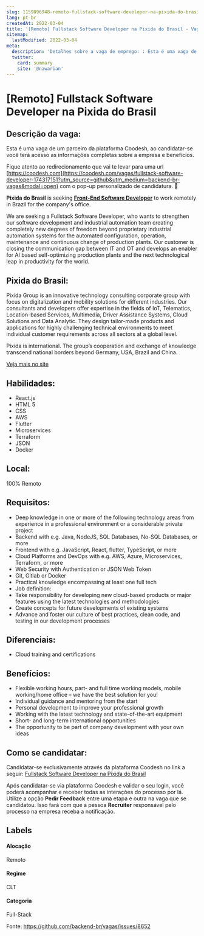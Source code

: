 ```yaml
---
slug: 1159896948-remoto-fullstack-software-developer-na-pixida-do-brasil
lang: pt-br
createdAt: 2022-03-04
title: '[Remoto] Fullstack Software Developer na Pixida do Brasil - Vaga de Emprego'
sitemap:
  lastModified: 2022-03-04
meta:
  description: 'Detalhes sobre a vaga de emprego: : Esta é uma vaga de um parceiro da plataforma Coodesh, ao candidatar-se você terá acesso as informações completas sobre a empresa e benefícios.  Fique atento ao redirecionamento que vai te levar para uma url [https://coodesh.com](https://coodesh.com/vagas/fullstack-software-developer-174317151?utm_source=github&utm_medium=backend-br-vagas&modal=open) com o pop-up personalizado de candidatura. 👋 <p><strong>Pixida do Brasil</strong> is seeking <strong><ins>Front-End Software Developer</ins></strong> to work remotely in Brazil for the company"s office.</p> <p>We are seeking a Fullstack Software Developer, who wants to strengthen our software development and industrial automation team creating completely new degrees of freedom beyond proprietary industrial automation systems for the automated configuration, operation, maintenance and continuous change of production plants. Our customer is closing the communication gap between IT and OT and develops an enabler for AI based self-optimizing production plants and the next technological leap in productivity for the world.</p>'
  twitter:
    card: summary
    site: '@nawarian'
---
```


# [Remoto] Fullstack Software Developer na Pixida do Brasil

## Descrição da vaga: 
Esta é uma vaga de um parceiro da plataforma Coodesh, ao candidatar-se você terá acesso as informações completas sobre a empresa e benefícios.


Fique atento ao redirecionamento que vai te levar para uma url [https://coodesh.com](https://coodesh.com/vagas/fullstack-software-developer-174317151?utm_source=github&utm_medium=backend-br-vagas&modal=open) com o pop-up personalizado de candidatura. 👋
<p><strong>Pixida do Brasil</strong> is seeking <strong><ins>Front-End Software Developer</ins></strong> to work remotely in Brazil for the company's office.</p>
<p>We are seeking a Fullstack Software Developer, who wants to strengthen our software development and industrial automation team creating completely new degrees of freedom beyond proprietary industrial automation systems for the automated configuration, operation, maintenance and continuous change of production plants. Our customer is closing the communication gap between IT and OT and develops an enabler for AI based self-optimizing production plants and the next technological leap in productivity for the world.</p>

## Pixida do Brasil: 
 <p>Pixida Group is an innovative technology consulting corporate group with focus on digitalization and mobility solutions for different industries. Our consultants and developers offer expertise in the fields of IoT, Telematics, Location-based Services, Multimedia, Driver Assistance Systems, Cloud Solutions and Data Analytic. They design tailor-made products and applications for highly challenging technical environments to meet individual customer requirements across all sectors at a global level.</p>
<p>Pixida is international. The group’s cooperation and exchange of knowledge transcend national borders beyond Germany, USA, Brazil and China.</p><a href='https://coodesh.com/empresas/pixida-do-brasil'>Veja mais no site</a>

 ## Habilidades: 
 - React.js 
- HTML 5 
- CSS 
- AWS 
- Flutter 
- Microservices 
- Terraform 
- JSON 
- Docker
## Local: 
 100% Remoto
## Requisitos: 
 - Deep knowledge in one or more of the following technology areas from experience in a professional environment or a considerable private project 
- Backend with e.g. Java, NodeJS, SQL Databases, No-SQL Databases, or more 
- Frontend with e.g. JavaScript, React, flutter, TypeScript, or more 
- Cloud Platforms and DevOps with e.g. AWS, Azure, Microservices, Terraform, or more 
- Web Security with Authentication or JSON Web Token 
- Git, Gitlab or Docker 
- Practical knowledge encompassing at least one full tech 
- Job definition: 
- Take responsibility for developing new cloud-based products or major features using the latest technologies and methodologies 
- Create concepts for future developments of existing systems 
- Advance and foster our culture of best practices, clean code, and testing in our development processes
## Diferenciais: 
 - Cloud training and certifications
## Benefícios: 
 - Flexible working hours, part- and full time working models, mobile working/home office – we have the best solution for you! 
- Individual guidance and mentoring from the start 
- Personal development to improve your professional growth 
- Working with the latest technology and state-of-the-art equipment 
- Short- and long-term international opportunities 
- The opportunity to be part of company development with your own ideas 
## Como se candidatar:
Candidatar-se exclusivamente através da plataforma Coodesh no link a seguir: [Fullstack Software Developer na Pixida do Brasil](https://coodesh.com/vagas/fullstack-software-developer-174317151?utm_source=github&utm_medium=backend-br-vagas&modal=open)


Após candidatar-se via plataforma Coodesh e validar o seu login, você poderá acompanhar e receber todas as interações do processo por lá. Utilize a opção **Pedir Feedback** entre uma etapa e outra na vaga que se candidatou. Isso fará com que a pessoa **Recruiter** responsável pelo processo na empresa receba a notificação.
## Labels
#### Alocação
Remoto
#### Regime
CLT
#### Categoria
Full-Stack

Fonte: https://github.com/backend-br/vagas/issues/8652